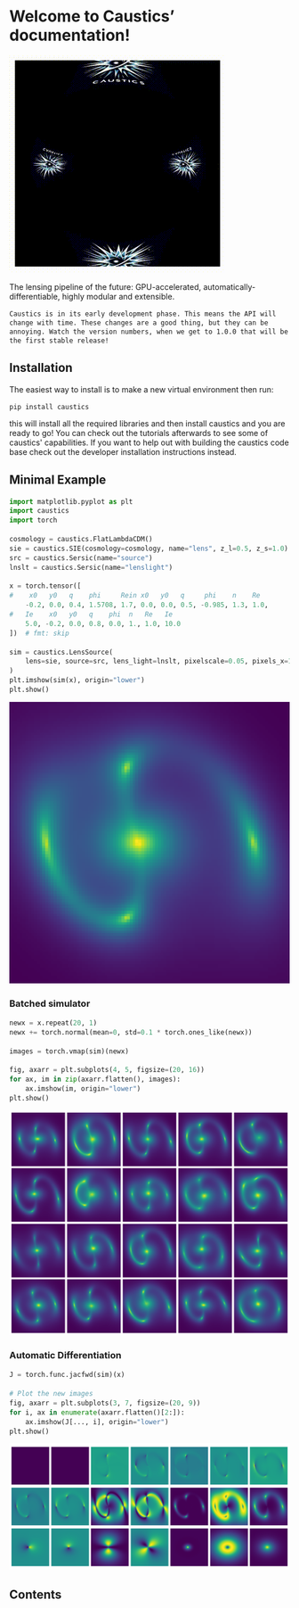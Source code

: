 # Welcome to Caustics’ documentation!

![Logo GIF](../../media/caustics_logo.gif)

The lensing pipeline of the future: GPU-accelerated,
automatically-differentiable, highly modular and extensible.

```{note}
Caustics is in its early development phase. This means the API will change with time. These changes are a good thing, but they can be annoying. Watch the version numbers, when we get to 1.0.0 that will be the first stable release!
```

## Installation

The easiest way to install is to make a new virtual environment then run:

```console
pip install caustics
```

this will install all the required libraries and then install caustics and you
are ready to go! You can check out the tutorials afterwards to see some of
caustics' capabilities. If you want to help out with building the caustics code
base check out the developer installation instructions instead.

## Minimal Example

```python
import matplotlib.pyplot as plt
import caustics
import torch

cosmology = caustics.FlatLambdaCDM()
sie = caustics.SIE(cosmology=cosmology, name="lens", z_l=0.5, z_s=1.0)
src = caustics.Sersic(name="source")
lnslt = caustics.Sersic(name="lenslight")

x = torch.tensor([
#    x0   y0   q    phi     Rein x0   y0   q     phi    n    Re
    -0.2, 0.0, 0.4, 1.5708, 1.7, 0.0, 0.0, 0.5, -0.985, 1.3, 1.0,
#   Ie    x0   y0   q    phi  n   Re   Ie
    5.0, -0.2, 0.0, 0.8, 0.0, 1., 1.0, 10.0
])  # fmt: skip

sim = caustics.LensSource(
    lens=sie, source=src, lens_light=lnslt, pixelscale=0.05, pixels_x=100, quad_level=3
)
plt.imshow(sim(x), origin="lower")
plt.show()
```

![Caustics lensed image](../../media/minimal_example.png)

### Batched simulator

```python
newx = x.repeat(20, 1)
newx += torch.normal(mean=0, std=0.1 * torch.ones_like(newx))

images = torch.vmap(sim)(newx)

fig, axarr = plt.subplots(4, 5, figsize=(20, 16))
for ax, im in zip(axarr.flatten(), images):
    ax.imshow(im, origin="lower")
plt.show()
```

![Batched Caustics lensed images](../../media/minisim_vmap.png)

### Automatic Differentiation

```python
J = torch.func.jacfwd(sim)(x)

# Plot the new images
fig, axarr = plt.subplots(3, 7, figsize=(20, 9))
for i, ax in enumerate(axarr.flatten()[2:]):
    ax.imshow(J[..., i], origin="lower")
plt.show()
```

![Jacobian Caustics lensed image](../../media/minisim_jacobian.png)

## Contents

```{tableofcontents}

```

